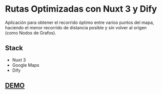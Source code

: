 # Rutas Optimizadas con Nuxt 3 y Dify

Aplicación para obtener el recorrido óptimo entre varios puntos del mapa, haciendo el menor recorrido de distancia posible y sin volver al origen (como Nodos de Grafos).

## Stack

- Nuxt 3
- Google Maps
- Dify

## [DEMO](https://optimizado-de-rutas.vercel.app/)
